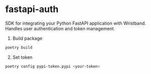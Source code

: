 # fastapi-auth
SDK for integrating your Python FastAPI application with Wristband. Handles user authentication and token management.


1. Build package
```bash
poetry build
```
2. Set token 
```bash
poetry config pypi-token.pypi <your-token>
```